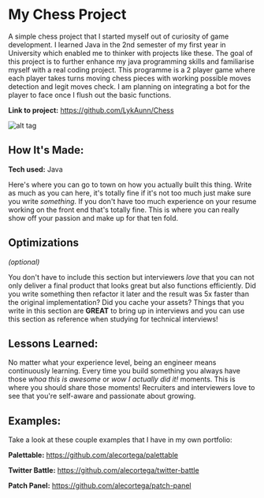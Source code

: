 # My Chess Project
A simple chess project that I started myself out of curiosity of game development. I learned Java in the 2nd semester
of my first year in University which enabled me to thinker with projects like these. The goal of this project is to
further enhance my java programming skills and familiarise myself with a real coding project. This programme is a 2
player game where each player takes turns moving chess pieces with working possible moves detection and legit moves
check. I am planning on integrating a bot for the player to face once I flush out the basic functions.

**Link to project:** https://github.com/LykAunn/Chess

![alt tag](http://placecorgi.com/1200/650)

## How It's Made:

**Tech used:** Java

Here's where you can go to town on how you actually built this thing. Write as much as you can here, it's totally fine if it's not too much just make sure you write *something*. If you don't have too much experience on your resume working on the front end that's totally fine. This is where you can really show off your passion and make up for that ten fold.

## Optimizations
*(optional)*

You don't have to include this section but interviewers *love* that you can not only deliver a final product that looks great but also functions efficiently. Did you write something then refactor it later and the result was 5x faster than the original implementation? Did you cache your assets? Things that you write in this section are **GREAT** to bring up in interviews and you can use this section as reference when studying for technical interviews!

## Lessons Learned:

No matter what your experience level, being an engineer means continuously learning. Every time you build something you always have those *whoa this is awesome* or *wow I actually did it!* moments. This is where you should share those moments! Recruiters and interviewers love to see that you're self-aware and passionate about growing.

## Examples:
Take a look at these couple examples that I have in my own portfolio:

**Palettable:** https://github.com/alecortega/palettable

**Twitter Battle:** https://github.com/alecortega/twitter-battle

**Patch Panel:** https://github.com/alecortega/patch-panel